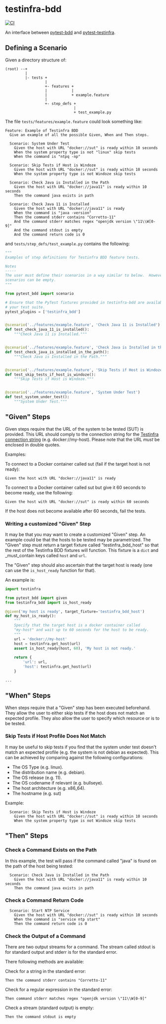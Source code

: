 # testinfra-bdd

[![CI](https://github.com/locp/testinfra-bdd/actions/workflows/ci.yml/badge.svg)](https://github.com/locp/testinfra-bdd/actions/workflows/ci.yml)

An interface between
[pytest-bdd](https://pytest-bdd.readthedocs.io/en/latest/)
and
[pytest-testinfra](https://testinfra.readthedocs.io/en/latest/index.html).

## Defining a Scenario

Given a directory structure of:

```shell
(root) --+
         |
         |- tests +
                  |
                  +- features +
                  |           |
                  |           + example.feature
                  |
                  +- step_defs +
                               |
                               + test_example.py
```

The file `tests/features/example.feature` could look something like:

```gherkin
Feature: Example of Testinfra BDD
  Give an example of all the possible Given, When and Then steps.

  Scenario: System Under Test
    Given the host with URL "docker://sut" is ready within 10 seconds
    When the system property type is not "linux" skip tests
    When the command is "ntpq -np"

  Scenario: Skip Tests if Host is Windoze
    Given the host with URL "docker://sut" is ready within 10 seconds
    When the system property type is not Windoze skip tests

  Scenario: Check Java is Installed in the Path
    Given the host with URL "docker://java11" is ready within 10 seconds
    Then the command java exists in path

  Scenario: Check Java 11 is Installed
    Given the host with URL "docker://java11" is ready
    When the command is "java -version"
    Then the command stderr contains "Corretto-11"
    And the command stderr matches regex "openjdk version \"11\\W[0-9]"
    And the command stdout is empty
    And the command return code is 0
```

and `tests/step_defs/test_example.py` contains the following:

```python
"""
Examples of step definitions for Testinfra BDD feature tests.

Notes
-----
The user must define their scenarios in a way similar to below.  However, the
scenarios can be empty.
"""

from pytest_bdd import scenario

# Ensure that the PyTest fixtures provided in testinfra-bdd are available to
# your test suite.
pytest_plugins = ['testinfra_bdd']


@scenario('../features/example.feature', 'Check Java 11 is Installed')
def test_check_java_11_is_installed():
    """Check Java 11 is Installed."""


@scenario('../features/example.feature', 'Check Java is Installed in the Path')
def test_check_java_is_installed_in_the_path():
    """Check Java is Installed in the Path."""


@scenario('../features/example.feature', 'Skip Tests if Host is Windoze')
def test_skip_tests_if_host_is_windoze():
    """Skip Tests if Host is Windoze."""


@scenario('../features/example.feature', 'System Under Test')
def test_system_under_test():
    """System Under Test."""
```
## "Given" Steps

Given steps require that the URL of the system to be tested (SUT) is provided.
This URL should comply to the connection string for the [Testinfra connection
string](https://testinfra.readthedocs.io/en/latest/backends.html) (e.g.
docker://my-host).  Please note that the URL _must_ be enclosed in double
quotes.

Examples:

To connect to a Docker container called sut (fail if the target host is
not ready):
```gherkin
Given the host with URL "docker://java11" is ready
```

To connect to a Docker container called sut but give it 60 seconds to become
ready, use the following:

```gherkin
Given the host with URL "docker://sut" is ready within 60 seconds
```

If the host does not become available after 60 seconds, fail the tests.

### Writing a customized "Given" Step

It may be that you may want to create a customized "Given" step.  An example
could be that the hosts to be tested may be parametrized.  The "Given" step
must return a target fixture called "testinfra_bdd_host" so that the rest of
the Testinfra BDD fixtures will function.  This fixture is a `dict` and
_must_contain keys called `host` and `url`.

The "Given" step should also ascertain that the target host is ready (one
can use the `is_host_ready` function for that).

An example is:

```python
import testinfra

from pytest_bdd import given
from testinfra_bdd import is_host_ready

@given('my host is ready', target_fixture='testinfra_bdd_host')
def my_host_is_ready():
    """
    Specify that the target host is a docker container called
    "my-host" and wait up to 60 seconds for the host to be ready.
    """
    url = 'docker://my-host'
    host = testinfra.get_host(url)
    assert is_host_ready(host, 60), 'My host is not ready.'
    
    return {
        'url': url,
        'host': testinfra.get_host(url)
    }

...
```

## "When" Steps

When steps require that a "Given" step has been executed beforehand.  They
allow the user to either skip tests if the host does not match an expected
profile.  They also allow the user to specify which resource or is to be
tested.


### Skip Tests if Host Profile Does Not Match

It may be useful to skip tests if you find that the system under test doesn't
match an expected profile (e.g. the system is not debian as expected).  This
can be achieved by comparing against the following configurations:

- The OS Type (e.g. linux).
- The distribution name (e.g. debian).
- The OS release (e.g. 11).
- The OS codename if relevant (e.g. bullseye).
- The host architecture (e.g. x86_64).
- The hostname (e.g. sut)

Example:
```gherkin
  Scenario: Skip Tests if Host is Windoze
    Given the host with URL "docker://sut" is ready within 10 seconds
    When the system property type is not Windoze skip tests
```

## "Then" Steps

### Check a Command Exists on the Path

In this example, the test will pass if the command called "java" is found
on the path of the host being tested:

```gherkin
  Scenario: Check Java is Installed in the Path
    Given the host with URL "docker://java11" is ready within 10 seconds
    Then the command java exists in path
```

### Check a Command Return Code

```gherkin
  Scenario: Start NTP Service
    Given the host with URL "docker://sut" is ready within 10 seconds
    When the command is "service ntp start"
    Then the command return code is 0
```

### Check the Output of a Command
There are two output streams for a command.  The stream called stdout is
for standard output and stderr is for the standard error.

There following methods are available:

Check for a string in the standard error:
```gherkin
Then the command stderr contains "Corretto-11"
```

Check for a regular expression in the standard error:
```gherkin
Then command stderr matches regex "openjdk version \"11\\W[0-9]"
```

Check a stream (standard output) is empty:
```gherkin
Then the command stdout is empty
```
